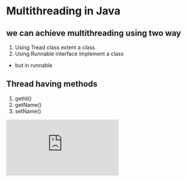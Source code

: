 # Multithreading in Java

## we can achieve multithreading using two way
1. Using Tread class extent a class
2. Using Runnable interface implement a class
- but in runnable

## Thread having methods
1. getId()
2. getName()
2. setName()

![Link Priorities](https://docs.oracle.com/javase/7/docs/technotes/guides/vm/thread-priorities.html)